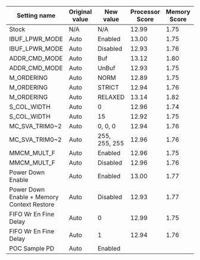 | Setting name | Original value | New value | Processor Score | Memory Score | Graphics Score | 
| ------------ | -------------- | --------- | --------------- | ------------ | -------------- | 
| Stock        | N/A            | N/A       | 12.99           | 1.75         | 8.61           |
| IBUF_LPWR_MODE | Auto | Enabled | 13.00 | 1.75 | 8.57 |
| IBUF_LPWR_MODE | Auto | Disabled | 12.93 | 1.76 | 8.59 |
| ADDR_CMD_MODE | Auto | Buf | 13.12 | 1.80 | 8.53 |
| ADDR_CMD_MODE | Auto | UnBuf | 12.93 | 1.75 | 8.54 |
| M_ORDERING | Auto | NORM | 12.89 | 1.75 | 8.56 |
| M_ORDERING | Auto | STRICT | 12.94 | 1.76 | 8.55
| M_ORDERING | Auto | RELAXED | 13.14 | 1.82 | 8.58
| S_COL_WIDTH | Auto | 0 | 12.96 | 1.74 | 8.55 |
| S_COL_WIDTH | Auto | 15 | 12.92 | 1.75 | 8.55 |
| MC_SVA_TRIM0~2 | Auto | 0, 0, 0 | 12.94 | 1.76 | 8.54 |
| MC_SVA_TRIM0~2 | Auto | 255, 255, 255 | 12.96 | 1.76 | 8.55 |
| MMCM_MULT_F | Auto | Enabled | 12.96 | 1.75 | 8.54 |
| MMCM_MULT_F | Auto | Disabled | 12.96 | 1.76 | 8.55 |
| Power Down Enable | Auto | Enabled | 13.00 | 1.77 | 8.58
| Power Down Enable + Memory Context Restore | Auto | Disabled | 12.93 | 1.77 | 8.54
| FIFO Wr En Fine Delay | Auto | 0 | 12.99 | 1.75 | 8.53
| FIFO Wr En Fine Delay | Auto | 1 | 12.94 | 1.76 | 8.58
| POC Sample PD | Auto | Enabled | 
